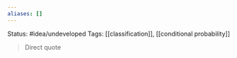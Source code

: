 ```yaml
---
aliases: []
---
```

Status: #idea/undeveloped 
Tags: [[classification]], [[conditional probability]]

>Direct quote

